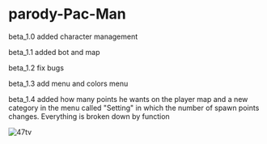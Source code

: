 # parody-Pac-Man
beta_1.0 added character management

beta_1.1 added bot and map

beta_1.2 fix bugs

beta_1.3 add menu and colors menu

beta_1.4 added how many points he wants on the player map and a new category in the menu called "Setting" in which the number of spawn points changes. Everything is broken down by function

![47tv](https://user-images.githubusercontent.com/75688693/182252309-af56de0f-311f-4ad2-8a03-34dc0ecaad2d.gif)
